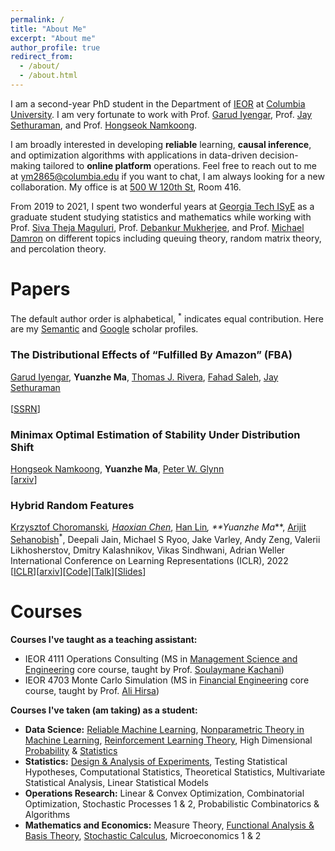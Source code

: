 ```yaml
---
permalink: /
title: "About Me"
excerpt: "About me"
author_profile: true
redirect_from: 
  - /about/
  - /about.html
---
```


I am a second-year PhD student in the Department of [IEOR](https://www.ieor.columbia.edu/) at [Columbia University](https://www.columbia.edu/). I am very fortunate to work with Prof. [Garud Iyengar](http://www.columbia.edu/~gi10/), Prof. [Jay Sethuraman](https://www.ieor.columbia.edu/faculty/jay-sethuraman), and Prof. [Hongseok Namkoong](https://hsnamkoong.github.io/). 
 
I am broadly interested in developing **reliable** learning, **causal inference**, and optimization algorithms with applications in data-driven decision-making tailored to **online platform** operations.
Feel free to reach out to me at <ym2865@columbia.edu> if you want to chat, I am always looking for a new collaboration.
My office is at [500 W 120th St](https://goo.gl/maps/vuZJuzMLHikE9HNXA), Room 416.
  
  
From 2019 to 2021, I spent two wonderful years at [Georgia Tech ISyE](https://www.isye.gatech.edu/) as a graduate student studying statistics and mathematics while working with Prof. [Siva Theja Maguluri](https://sites.google.com/site/sivatheja/), Prof. [Debankur Mukherjee](https://www.debankur-mukherjee.com/), and  Prof. [Michael Damron](https://sites.google.com/view/mdamron22021)  on different topics including queuing theory, random matrix theory, and percolation theory.


<h1 id="publications"> Papers</h1>

The default author order is alphabetical, <sup>*</sup> indicates equal contribution. Here are my [Semantic](https://www.semanticscholar.org/author/Yuanzhe-Ma/2144051894) and [Google](https://scholar.google.com/citations?user=4d8UV8sAAAAJ) scholar profiles.

### **The Distributional Effects of “Fulfilled By Amazon” (FBA)**
[Garud Iyengar](http://www.columbia.edu/~gi10/), **Yuanzhe Ma**, [Thomas J. Rivera](https://sites.google.com/site/thomasjriveraecon/home), [Fahad Saleh](https://www.fahadsaleh.com/), [Jay Sethuraman](https://www.ieor.columbia.edu/faculty/jay-sethuraman)  
<br>\[[SSRN](https://ssrn.com/abstract=4365855)\]

### **Minimax Optimal Estimation of Stability Under Distribution Shift** 
[Hongseok Namkoong](https://hsnamkoong.github.io/), **Yuanzhe Ma**, [Peter W. Glynn](https://web.stanford.edu/~glynn/) 
<br>\[[arxiv](https://arxiv.org/abs/2212.06338)\]

### **Hybrid Random Features** 
[Krzysztof Choromanski](https://research.google/people/KrzysztofChoromanski/)<sup>*</sup>, [Haoxian Chen](https://scholar.google.com/citations?user=yOUIELYAAAAJ&hl=en)<sup>*</sup>, 
[Han Lin](https://hl-hanlin.github.io/)<sup>*</sup>, **Yuanzhe Ma<sup>*</sup>**, [Arijit Sehanobish](https://scholar.google.com/citations?user=MEby6-QAAAAJ&hl=en)<sup>*</sup>, Deepali Jain, Michael S Ryoo, Jake Varley, Andy Zeng, Valerii Likhosherstov, Dmitry Kalashnikov, Vikas Sindhwani, Adrian Weller 
<br>International Conference on Learning Representations (ICLR), 2022 
<br>\[[ICLR](https://openreview.net/pdf?id=EMigfE6ZeS)\]\[[arxiv](https://arxiv.org/abs/2110.04367)\]\[[Code](https://github.com/HL-hanlin/HRF_ICLR2022)\]\[[Talk](https://iclr.cc/virtual/2022/poster/6410)\]\[[Slides](https://iclr.cc/media/iclr-2022/Slides/6410.pdf)\]


<h1 id="courses"> Courses </h1>

**Courses I've taught as a teaching assistant:**
- IEOR 4111	Operations Consulting (MS in [Management Science and Engineering](https://mse.ieor.columbia.edu/) core course, taught by Prof. [Soulaymane Kachani](https://provost.columbia.edu/people/soulaymane-kachani))
- IEOR 4703 Monte Carlo Simulation (MS in [Financial Engineering](https://msfe.ieor.columbia.edu/) core course, taught by Prof. [Ali Hirsa](https://www.ieor.columbia.edu/faculty/ali-hirsa))

**Courses I've taken (am taking) as a student:**

- **Data Science:** [Reliable Machine Learning](https://hsnamkoong.github.io/b9145/index.html), [Nonparametric Theory in Machine Learning](http://www.columbia.edu/~skk2175/Courses/Syllabus-8201-Spr23.pdf), [Reinforcement Learning Theory](https://www.dropbox.com/sh/chwb7j1keeyide1/AAB0SDqVaD1qm2Ji9id3jF3ea?dl=0), High Dimensional [Probability](https://www.math.uci.edu/~rvershyn/papers/HDP-book/HDP-book.pdf) & [Statistics](https://doi.org/10.1017/9781108627771)
- **Statistics:** [Design & Analysis of Experiments](https://www2.isye.gatech.edu/~jeffwu/isye6413/), Testing Statistical Hypotheses, Computational Statistics, Theoretical Statistics, Multivariate Statistical Analysis, Linear Statistical Models
- **Operations Research:** Linear & Convex Optimization, Combinatorial  Optimization, Stochastic Processes 1 & 2, Probabilistic Combinatorics & Algorithms
- **Mathematics and Economics:** Measure Theory, [Functional Analysis & Basis Theory](https://heil.math.gatech.edu/papers/bases.pdf), [Stochastic Calculus](https://link.springer.com/book/10.1007/978-3-319-31089-3), Microeconomics 1 & 2 
 

